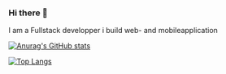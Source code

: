 ### Hi there 👋

I am a Fullstack developper 
i build web- and mobileapplication

[![Anurag's GitHub stats](https://github-readme-stats.vercel.app/api?username=pierreEdimo)](https://github.com/anuraghazra/github-readme-stats)

[![Top Langs](https://github-readme-stats.vercel.app/api/top-langs/?username=pierreEdimo&langs_count=8)](https://github.com/anuraghazra/github-readme-stats)

